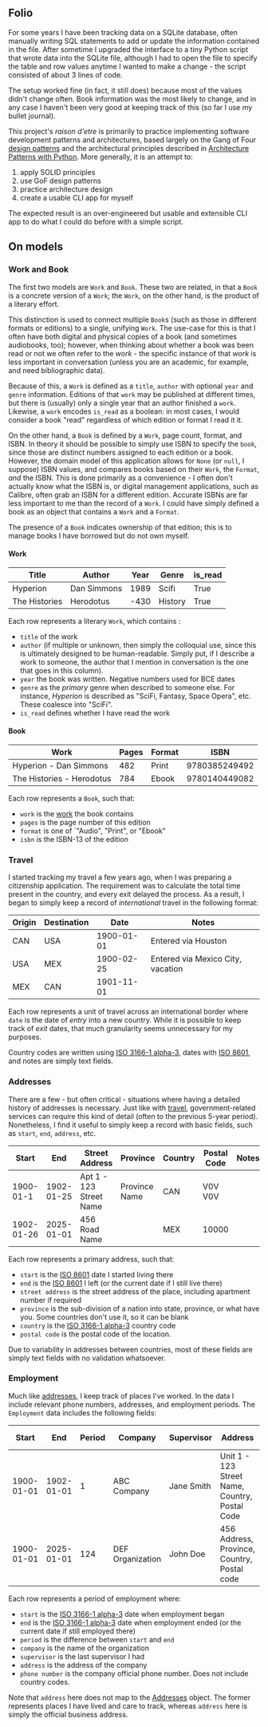 ## Folio

For some years I have been tracking data on a SQLite database, often manually writing SQL statements to add or update the information contained in the file. After sometime I upgraded the interface to a tiny Python script that wrote data into the SQLite file, although I had to open the file to specify the table and row values anytime I wanted to make a change - the script consisted of about 3 lines of code.

The setup worked fine (in fact, it still does) because most of the values didn't change often. Book information was the most likely to change, and in any case I haven't been very good at keeping track of this (so far I use my bullet journal).

This project's *raison d'etre* is primarily to practice implementing software development patterns and architectures, based largely on the Gang of Four [design patterns](https://refactoring.guru/design-patterns) and the architectural principles described in [Architecture Patterns with Python](https://https://www.cosmicpython.com/). More generally, it is an attempt to:

1) apply SOLID principles
2) use GoF design patterns
3) practice architecture design
4) create a usable CLI app for myself

The expected result is an over-engineered but usable and extensible CLI app to do what I could do before with a simple script.

## On models

### Work and Book

The first two models are `Work` and `Book`. These two are related, in that a `Book` is a concrete version of a `Work`; the `Work`, on the other hand, is the product of a literary effort.

This distinction is used to connect multiple `Book`s (such as those in different formats or editions) to a single, unifying `Work`. The use-case for this is that I often have both digital and physical copies of a book (and sometimes audiobooks, too); however, when thinking about whether a book was been read or not we often refer to the _work_ - the specific instance of that _work_ is less important in conversation (unless you are an academic, for example, and need bibliographic data).

Because of this, a `Work` is defined as a `title`, `author` with optional `year` and `genre` information. Editions of that `work` may be published at different times, but there is (usually) only a single year that an author finished a `work`. Likewise, a `work` encodes `is_read` as a boolean: in most cases, I would consider a book "read" regardless of which edition or format I read it it.

On the other hand, a `Book` is defined by a `Work`, page count, format, and ISBN. In theory it should be possible to simply use ISBN to specify the `book`, since those are distinct numbers assigned to each edition or a book. However, the domain model of this application allows for `None` (or `null`, I suppose) ISBN values, and compares books based on their `Work`, the `Format`, _and_ the ISBN. This is done primarily as a convenience - I often don't actually know what the ISBN is, or digital management applications, such as Calibre, often grab an ISBN for a different edition. Accurate ISBNs are far less important to me than the record of a `Work`. I could have simply defined a book as an object that contains a `Work` and a `Format`.

The presence of a `Book` indicates ownership of that edition; this is to manage books I have borrowed but do not own myself.

#### Work

| Title         | Author      | Year | Genre   | is_read |
| ------------- | ----------- | ---- | ------- | ------- |
| Hyperion      | Dan Simmons | 1989 | Scifi   | True    |
| The Histories | Herodotus   | -430 | History | True    |

Each row represents a literary `Work`, which contains :

- `title` of the work
- `author` (if multiple or unknown, then simply the colloquial use, since this is ultimately designed to be human-readable. Simply put, if I describe a work to someone, the author that I mention in conversation is the one that goes in this column).
- `year` the book was written. Negative numbers used for BCE dates
- `genre` as the *primary* genre when described to someone else. For instance, *Hyperion* is described as "SciFi, Fantasy, Space Opera", etc. These coalesce into "SciFi".
- `is_read` defines whether I have read the work

#### Book

| Work                      | Pages | Format | ISBN          |
| ------------------------- | ----- | ------ | ------------- |
| Hyperion - Dan Simmons    | 482   | Print  | 9780385249492 |
| The Histories - Herodotus | 784   | Ebook  | 9780140449082 |

Each row represents a `Book`, such that:

- `work` is the [work](#work) the book contains
- `pages` is the page number of this edition
- `format` is one of `"Audio", "Print", or "Ebook"
- `isbn` is the ISBN-13 of the edition


### Travel

I started tracking my travel a few years ago, when I was preparing a citizenship application. The requirement was to calculate the total time present in the country, and every exit delayed the process. As a result, I began to simply keep a record of _international_ travel in the following format:

| Origin | Destination | Date       | Notes                               |
| ------ | ----------- | ---------- | ----------------------------------- |
| CAN    | USA         | 1900-01-01 | Entered via Houston                 |
| USA    | MEX         | 1900-02-25 | Entered via Mexico City, vacation   |
| MEX    | CAN         | 1901-11-01 |                                     |

Each row represents a unit of travel across an international border where `date` is the date of _entry_ into a new country. While it is possible to keep track of _exit_ dates, that much granularity seems unnecessary for my purposes.

Country codes are written using  [ISO 3166-1 alpha-3](https://en.wikipedia.org/wiki/ISO_3166-1_alpha-3), dates with [ISO 8601](https://en.wikipedia.org/wiki/ISO_8601), and notes are simply text fields.

### Addresses

There are a few - but often critical - situations where having a detailed history of addresses is necessary. Just like with [travel](#travel), government-related services can require this kind of detail (often to the previous 5-year period). Nonetheless, I find it useful to simply keep a record with basic fields, such as `start`, `end`, `address`, etc. 

| Start      | End        | Street Address          | Province      | Country | Postal Code | Notes |
| ---------- | ---------- | ----------------------- | ------------- | ------- | ----------- | ----- |
| 1900-01-1  | 1902-01-25 | Apt 1 - 123 Street Name | Province Name | CAN     | V0V V0V     |       |
| 1902-01-26 | 2025-01-01 | 456 Road Name           |               | MEX     | 10000       |       |

Each row represents a primary address, such that:

- `start` is the [ISO 8601](https://en.wikipedia.org/wiki/ISO_8601) date I started living there
- `end` is the [ISO 8601](https://en.wikipedia.org/wiki/ISO_8601) I left (or the current date if I still live there)
- `street address` is the street address of the place, including apartment number if required
- `province` is the sub-division of a nation into state, province, or what have you. Some countries don't use it, so it can be blank
- `country` is the [ISO 3166-1 alpha-3](https://en.wikipedia.org/wiki/ISO_3166-1_alpha-3) country code
- `postal code` is the postal code of the location.

Due to variability in addresses between countries, most of these fields are simply text fields with no validation whatsoever.


### Employment

Much like [addresses](#addresses), I keep track of places I've worked. In the data I include relevant phone numbers, addresses, and employment periods. The `Employment` data includes the following fields:

| Start      | End        | Period | Company          | Supervisor | Address                                        | Phone number |
| ---------- | ---------- | ------ | ---------------- | ---------- | ---------------------------------------------- | ------------ |
| 1900-01-01 | 1902-01-01 | 1      | ABC Company      | Jane Smith | Unit 1 - 123 Street Name, Country, Postal Code | 123456789    |
| 1900-01-01 | 2025-01-01 | 124    | DEF Organization | John Doe   | 456 Address, Province, Country, Postal code    | 987654321    |

Each row represents a period of employment where:
- `start` is the [ISO 3166-1 alpha-3](https://en.wikipedia.org/wiki/ISO_3166-1_alpha-3) date when employment began
- `end` is the [ISO 3166-1 alpha-3](https://en.wikipedia.org/wiki/ISO_3166-1_alpha-3) date when employment ended (or the current date if still employed there)
- `period` is the difference between `start` and `end`
- `company` is the name of the organization
- `supervisor` is the last supervisor I had
- `address` is the address of the company
- `phone number` is the company official phone number. Does not include country codes.

Note that `address` here does not map to the [Addresses](#addresses) object. The former represents places I have lived and care to track, whereas `address` here is simply the official business address.


